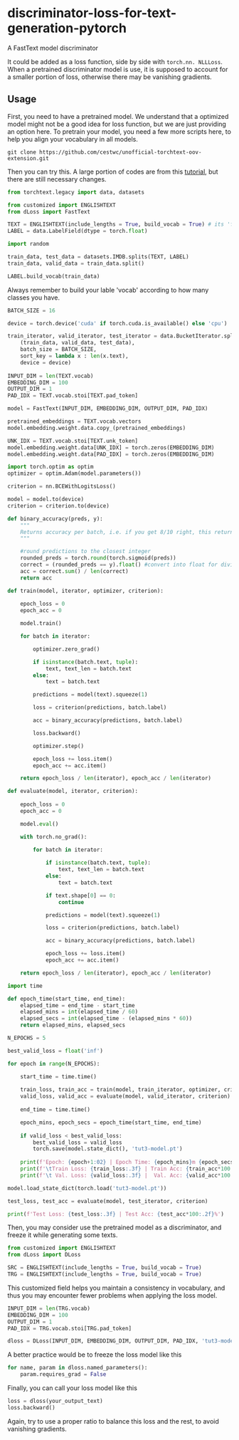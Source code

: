 # discriminator-loss-for-text-generation-pytorch
A FastText model discriminator

It could be added as a loss function, side by side with ```torch.nn. NLLLoss```. When a pretrained discriminator model is use, it is supposed to account for a smaller portion of loss, otherwise there may be vanishing gradients.

## Usage
First, you need to have a pretrained model. We understand that a optimized model might not be a good idea for loss function, but we are just providing an option here. To pretrain your model, you need a few more scripts here, to help you align your vocabulary in all models.
```
git clone https://github.com/cestwc/unofficial-torchtext-oov-extension.git
```

Then you can try this. A large portion of codes are from this [tutorial](https://github.com/bentrevett/pytorch-sentiment-analysis/blob/master/3%20-%20Faster%20Sentiment%20Analysis.ipynb), but there are still necessary changes.

```python
from torchtext.legacy import data, datasets

from customized import ENGLISHTEXT
from dLoss import FastText

TEXT = ENGLISHTEXT(include_lengths = True, build_vocab = True) # its 'field name' is 'text'
LABEL = data.LabelField(dtype = torch.float)
```

```python
import random

train_data, test_data = datasets.IMDB.splits(TEXT, LABEL)
train_data, valid_data = train_data.split()

LABEL.build_vocab(train_data)
```
Always remember to build your lable 'vocab' according to how many classes you have.

```python
BATCH_SIZE = 16

device = torch.device('cuda' if torch.cuda.is_available() else 'cpu')

train_iterator, valid_iterator, test_iterator = data.BucketIterator.splits(
    (train_data, valid_data, test_data), 
    batch_size = BATCH_SIZE, 
    sort_key = lambda x : len(x.text),
    device = device)
	
INPUT_DIM = len(TEXT.vocab)
EMBEDDING_DIM = 100
OUTPUT_DIM = 1
PAD_IDX = TEXT.vocab.stoi[TEXT.pad_token]

model = FastText(INPUT_DIM, EMBEDDING_DIM, OUTPUT_DIM, PAD_IDX)

pretrained_embeddings = TEXT.vocab.vectors
model.embedding.weight.data.copy_(pretrained_embeddings)

UNK_IDX = TEXT.vocab.stoi[TEXT.unk_token]
model.embedding.weight.data[UNK_IDX] = torch.zeros(EMBEDDING_DIM)
model.embedding.weight.data[PAD_IDX] = torch.zeros(EMBEDDING_DIM)

import torch.optim as optim
optimizer = optim.Adam(model.parameters())

criterion = nn.BCEWithLogitsLoss()

model = model.to(device)
criterion = criterion.to(device)

def binary_accuracy(preds, y):
	"""
	Returns accuracy per batch, i.e. if you get 8/10 right, this returns 0.8, NOT 8
	"""

	#round predictions to the closest integer
	rounded_preds = torch.round(torch.sigmoid(preds))
	correct = (rounded_preds == y).float() #convert into float for division 
	acc = correct.sum() / len(correct)
	return acc

def train(model, iterator, optimizer, criterion):
    
	epoch_loss = 0
	epoch_acc = 0

	model.train()

	for batch in iterator:

		optimizer.zero_grad()

		if isinstance(batch.text, tuple):
			text, text_len = batch.text
		else:
			text = batch.text

		predictions = model(text).squeeze(1)

		loss = criterion(predictions, batch.label)

		acc = binary_accuracy(predictions, batch.label)

		loss.backward()

		optimizer.step()

		epoch_loss += loss.item()
		epoch_acc += acc.item()

	return epoch_loss / len(iterator), epoch_acc / len(iterator)

def evaluate(model, iterator, criterion):
    
	epoch_loss = 0
	epoch_acc = 0

	model.eval()

	with torch.no_grad():

		for batch in iterator:
		
			if isinstance(batch.text, tuple):
				text, text_len = batch.text
			else:
				text = batch.text

			if text.shape[0] == 0:
				continue

			predictions = model(text).squeeze(1)

			loss = criterion(predictions, batch.label)

			acc = binary_accuracy(predictions, batch.label)

			epoch_loss += loss.item()
			epoch_acc += acc.item()

	return epoch_loss / len(iterator), epoch_acc / len(iterator)

import time

def epoch_time(start_time, end_time):
    elapsed_time = end_time - start_time
    elapsed_mins = int(elapsed_time / 60)
    elapsed_secs = int(elapsed_time - (elapsed_mins * 60))
    return elapsed_mins, elapsed_secs

N_EPOCHS = 5

best_valid_loss = float('inf')

for epoch in range(N_EPOCHS):

    start_time = time.time()
    
    train_loss, train_acc = train(model, train_iterator, optimizer, criterion)
    valid_loss, valid_acc = evaluate(model, valid_iterator, criterion)
    
    end_time = time.time()

    epoch_mins, epoch_secs = epoch_time(start_time, end_time)
    
    if valid_loss < best_valid_loss:
        best_valid_loss = valid_loss
        torch.save(model.state_dict(), 'tut3-model.pt')
    
    print(f'Epoch: {epoch+1:02} | Epoch Time: {epoch_mins}m {epoch_secs}s')
    print(f'\tTrain Loss: {train_loss:.3f} | Train Acc: {train_acc*100:.2f}%')
    print(f'\t Val. Loss: {valid_loss:.3f} |  Val. Acc: {valid_acc*100:.2f}%')

model.load_state_dict(torch.load('tut3-model.pt'))

test_loss, test_acc = evaluate(model, test_iterator, criterion)

print(f'Test Loss: {test_loss:.3f} | Test Acc: {test_acc*100:.2f}%')
```
Then, you may consider use the pretrained model as a discriminator, and freeze it while generating some texts.
```python
from customized import ENGLISHTEXT
from dLoss import DLoss

SRC = ENGLISHTEXT(include_lengths = True, build_vocab = True)
TRG = ENGLISHTEXT(include_lengths = True, build_vocab = True)
```
This customized field helps you maintain a consistency in vocabulary, and thus you may encounter fewer problems when applying the loss model.

```python
INPUT_DIM = len(TRG.vocab)
EMBEDDING_DIM = 100
OUTPUT_DIM = 1
PAD_IDX = TRG.vocab.stoi[TRG.pad_token]

dloss = DLoss(INPUT_DIM, EMBEDDING_DIM, OUTPUT_DIM, PAD_IDX, 'tut3-model.pt')
```

A better practice would be to freeze the loss model like this
```python
for name, param in dloss.named_parameters():                
	param.requires_grad = False
```

Finally, you can call your loss model like this
```python
loss = dloss(your_output_text)
loss.backward()
```

Again, try to use a proper ratio to balance this loss and the rest, to avoid vanishing gradients.
```
